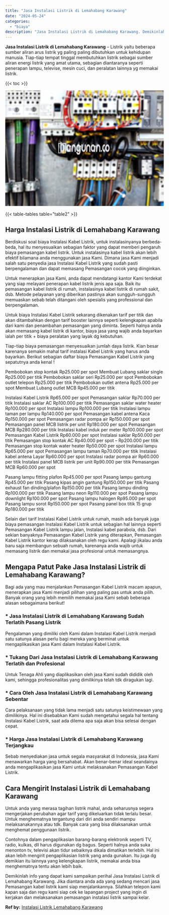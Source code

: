 ```yaml
---
title: "Jasa Instalasi Listrik di Lemahabang Karawang"
date: "2024-05-24"
categories: 
  - "biaya"
description: "Jasa Instalasi Listrik di Lemahabang Karawang. Demikinlah info yang dapat kami sampaikan perihal Jasa Instalasi Listrik di Lemahabang Karawang. Jika diantara..."
---
```


**Jasa Instalasi Listrik di Lemahabang Karawang** – Listrik yaitu beberapa sumber aliran arus listrik yg paling paling dibutuhkan untuk kehidupan manusia. Tiap-tiap tempat tinggal membutuhkan listrik sebagai sumber aliran energi listrik yang amat utama, sebagian diantaranya seperti penerapan lampu, televise, mesin cuci, dan peralatan lainnya yg memakai listrik.

{{< toc >}}

![Jasa Instalasi Listrik di Lemahabang Karawang](/images/instalasi-listrik-murah31.png)

{{< table-tables table="table2" >}}

## Harga Instalasi Listrik di Lemahabang Karawang

Berdiskusi soal biaya Instalasi Kabel Listrik, untuk instalasinyanya berbeda-beda, hal itu menyesuaikan sebagian faktor yang dapat memberi pengaruh biaya pemasangan kabel listrik. Untuk instalasinya kabel listrik akan lebih efektif bilamana anda menggunakan jasa Kami. Dimana jasa Kami menjadi salah satu penyedia jasa Instalasi Kabel Listrik yang sudah pasti berpengalaman dan dapat memasang Pemasangan cocok yang diinginkan.

Untuk menerapkan jasa Kami, anda dapat mendatangi kantor Kami terdekat yang siap melayani penerapan kabel listrik jenis apa saja. Baik itu pemasangan kabel listrik di rumah, instalasinya kabel listrik di rumah sakit, dsb. Metode pelayanan yang diberikan pastinya akan sungguh-sungguh memuaskan sebab telah ditangani oleh spesialis yang professional dan berpengalaman.

Untuk biaya Instalasi Kabel Listrik sekarang dikenakan tarif per titik dan akan ditambahkan dengan tarif booster lainnya seperti kelengkapan apabila dari kami dan penambahan pemasangan yang diminta. Seperti halnya anda akan memasang kabel listrik di kantor, biaya jasa yang wajib anda bayarkan ialah per titik + biaya peralatan yang layak dg kebutuhan.

Tiap-tiap biaya pemasangan menyesuaikan jumlah daya listrik. Kian besar karenanya semakin mahal tarif instalasi Kabel Listrik yang harus anda bayarkan. Berikut sebagian daftar biaya Pemasangan Kabel Listrik yang sepatutnya anda kenal !

Pembobokan stop kontak Rp25.000 per spot Membuat Lubang saklar single Rp25.000 per titik Pembobokan saklar seri Rp25.000 per spot Pembobokan outlet telepon Rp25.000 per titik Pembobokan outlet antena Rp25.000 per spot Membuat Lubang outlet MCB Rp45.000 per titik

Instalasi Kabel Listrik Rp65.000 per spot Pemasangan saklar Rp70.000 per titik Instalasi saklar AC Rp100.000 per titik Pemasangan saklar water heater Rp100.000 per spot Instalasi lampu Rp100.000 per titik Instalasi lampu taman per lampu Rp140.000 per spot Pemasangan kabel antena Kaca Rp150.000 per spot Pemasangan radar pompa air Rp150.000 per spot Pemasangan panel MCB listrik per unit Rp180.000 per spot Pemasangan MCB Rp280.000 per titik Instalasi kabel induk per meter Rp100.000 per spot Pemasangan Kabel Listrik Rp60.000 per spot Instalasi saklar Rp50.000 per titik Pemasangan stop kontak AC Rp40.000 per spot – Rp200.000 per titik Pemasangan stop kontak water heater Rp50.000 per spot Instalasi lampu Rp65.000 per spot Pemasangan lampu taman Rp70.000 per titik Instalasi kabel antena Layar Rp60.000 per spot Instalasi radar pompa air Rp60.000 per titik Instalasi panel MCB listrik per unit Rp90.000 per titik Pemasangan MCB Rp60.000 per spot

Pasang lampu fitting plafon Rp45.000 per spot Pasang lampu gantung Rp45.000 per titik Pasang kipas angin gantung Rp150.000 per titik Pasang exhaust fan dinding/plafon Rp150.000 per titik Pasang lampu dinding Rp100.000 per titik Pasang lampu neon Rp110.000 per spot Pasang lampu downlight Rp100.000 per spot Pasang lampu halogen Rp95.000 per spot Pasang lampu sorot Rp150.000 per spot Pasang panel box titik 15 grup Rp180.000 per titik

Selain dari tarif Instalasi Kabel Listrik untuk rumah, masih ada banyak juga biaya pemasangan Instalasi Kabel Listrik untuk sebagian hal lainnya seperti Pemasangan Kabel Listrik lampu jalan, Instalasi kabel parabola, dsb. Dari sekian banyaknya Pemasangan Kabel Listrik yang diterapkan, Pemasangan Kabel Listrik kantor kerap dilaksanakan oleh regu kami. Apalagi jikalau anda baru saja membangun sebuah rumah, karenanya anda wajib untuk memasang listrik dan memakai jasa profesional untuk memasangnya.

## Mengapa Patut Pake Jasa Instalasi Listrik di Lemahabang Karawang?

Bagi ada yang mau menjalankan Pemasangan Kabel Listrik macam apapun, menerapkan jasa Kami menjadi pilihan yang paling pas untuk anda pilih. Banyak orang yang lebih memilih memakai jasa Kami sebab beberapa alasan sebagaimana berikut!

### \* Jasa Instalasi Listrik di Lemahabang Karawang Sudah Terlatih Pasang Listrik

Pengalaman yang dimiliki oleh Kami dalam Instalasi Kabel Listrik menjadi satu satunya alasan perlu bagi mereka yang berminat untuk mengaplikasikan jasa Kami dalam Instalasi Kabel Listrik.

### \* Tukang Dari Jasa Instalasi Listrik di Lemahabang Karawang Terlatih dan Profesional

Untuk Tenaga Ahli yang diaplikasikan oleh jasa Kami sudah dididik oleh kami, sehingga profesionalitas yang dimilikinya telah tdk diragukan lagi.

### \* Cara Oleh Jasa Instalasi Listrik di Lemahabang Karawang Sebentar

Cara pelaksanaan yang tidak lama menjadi satu satunya keistimewaan yang dimilikinya. Hal ini disebabkan Kami sudah mengetahui segala hal tentang Instalasi Kabel Listrik, saat ada dilema apa saja akan bisa selesai dengan cepat.

### \* Harga Jasa Instalasi Listrik di Lemahabang Karawang Terjangkau

Sebab menyediakan jasa untuk segala masyarakat di Indonesia, jasa Kami menawarkan harga yang bersahabat. Akan benar-benar ideal seandainya anda mengaplikasikan jasa Kami untuk melaksanakan Pemasangan Kabel Listrik.

## Cara Mengirit Instalasi Listrik di Lemahabang Karawang


Untuk anda yang merasa tagihan listrik mahal, anda seharusnya segera mengerjakan perubahan agar tarif yang dikeluarkan tidak terlalu besar. Untuk menghematnya tergantung dari diri anda sendiri mampu melaksanakannya atau tdk. Banyak cara yang bisa dilaksanakan untuk menghemat penggunaan listrik.

Contohnya dalam pengaplikasian barang-barang elektronik seperti TV, radio, kulkas, dll harus digunakan dg bagus. Seperti halnya anda suka menonton tv, televisi akan tidur sebaiknya dikala dimatikan terlebih. Hal ini akan lebih mengirit pengaplikasian listrik yang anda gunakan. Itu juga dg demikian itu lainnya yang kelengkapan listrik, memakai anda bisa menghematnya tentu akan lebih baik.

Demikinlah info yang dapat kami sampaikan perihal Jasa Instalasi Listrik di Lemahabang Karawang. Jika diantara anda ada yang sedang mencari jasa Pemasangan kabel listrik kami siap menjalankannya. Silahkan telepon kami kapan saja dan regu kami siap cek ke lapangan project yang ingin di kerjakan dan melaksanakan pemasangan instalasi listrik sampai kelar.

**Ref by:** [Instalasi Listrik Lemahabang Karawang](https://id.wikipedia.org/wiki/Instalasi)
